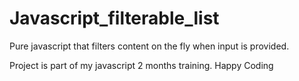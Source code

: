 # Javascript_filterable_list
Pure javascript that filters content on the fly when input is provided.

Project is part of my javascript 2 months training. Happy Coding
